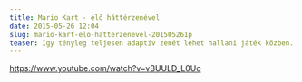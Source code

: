 ```yaml
---
title: Mario Kart - élő háttérzenével
date: 2015-05-26 12:04
slug: mario-kart-elo-hatterzenevel-201505261p
teaser: Így tényleg teljesen adaptív zenét lehet hallani játék közben. Igazodik a hangulatodhoz, a pályához, a zenészek hangulatához, időjáráshoz, mindenhez.
---
```


https://www.youtube.com/watch?v=vBUULD_L0Uo
